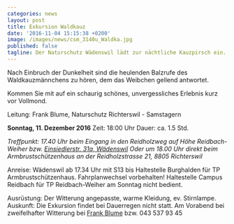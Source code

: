 ```yaml
---
categories: news
layout: post
title: Exkursion Waldkauz
date: '2016-11-04 15:15:38 +0200'
image: /images/news/csm_3140u_Waldka.jpg
published: false
tagline: Der Naturschutz Wädenswil lädt zur nächtliche Kauzpirsch ein.
---
```


Nach Einbruch der Dunkelheit sind die heulenden Balzrufe des Waldkauzmännchens zu hören, dem das Weibchen gellend antwortet.

Kommen Sie mit auf ein schaurig schönes, unvergessliches Erlebnis kurz vor Vollmond.

Leitung: Frank Blume, Naturschutz Richterswil - Samstagern

**Sonntag, 11. Dezember 2016**
Zeit: 18:00 Uhr
Dauer: ca. 1.5 Std.

_Treffpunkt: 17.40 Uhr beim Eingang in den Reidholzweg auf Höhe Reidbach-Weiher bzw. [Einsiedlerstr. 31a, Wädenswil](http://map.search.ch/richterswil/reidholzstr.21?poi=-&b=high)
Oder um 18.00 Uhr direkt beim Armbrustschützenhaus an der Reidholzstrasse 21, 8805 Richterswil_

Anreise: Wädenswil ab 17.34 Uhr mit S13 bis Haltestelle Burghalden für TP Armbrustschützenhaus. Fahrplanwechsel vorbehalten!
Haltestelle Campus Reidbach für TP Reidbach-Weiher am Sonntag nicht bedient.

Ausrüstung: Der Witterung angepasste, warme Kleidung, ev. Stirnlampe.
Auskunft: Die Exkursion findet bei Dauerregen nicht statt. Am Vorabend bei zweifelhafter Witterung bei [Frank Blume](mailto:frank.blume@hispeed.ch) bzw. 043 537 93 45
